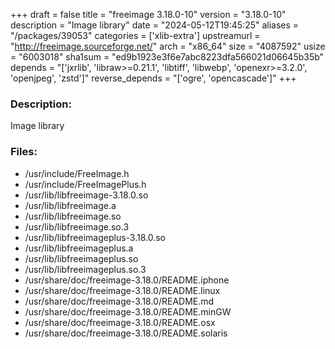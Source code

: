 +++
draft = false
title = "freeimage 3.18.0-10"
version = "3.18.0-10"
description = "Image library"
date = "2024-05-12T19:45:25"
aliases = "/packages/39053"
categories = ['xlib-extra']
upstreamurl = "http://freeimage.sourceforge.net/"
arch = "x86_64"
size = "4087592"
usize = "6003018"
sha1sum = "ed9b1923e3f6e7abc8223dfa566021d06645b35b"
depends = "['jxrlib', 'libraw>=0.21.1', 'libtiff', 'libwebp', 'openexr>=3.2.0', 'openjpeg', 'zstd']"
reverse_depends = "['ogre', 'opencascade']"
+++
### Description: 
Image library

### Files: 
* /usr/include/FreeImage.h
* /usr/include/FreeImagePlus.h
* /usr/lib/libfreeimage-3.18.0.so
* /usr/lib/libfreeimage.a
* /usr/lib/libfreeimage.so
* /usr/lib/libfreeimage.so.3
* /usr/lib/libfreeimageplus-3.18.0.so
* /usr/lib/libfreeimageplus.a
* /usr/lib/libfreeimageplus.so
* /usr/lib/libfreeimageplus.so.3
* /usr/share/doc/freeimage-3.18.0/README.iphone
* /usr/share/doc/freeimage-3.18.0/README.linux
* /usr/share/doc/freeimage-3.18.0/README.md
* /usr/share/doc/freeimage-3.18.0/README.minGW
* /usr/share/doc/freeimage-3.18.0/README.osx
* /usr/share/doc/freeimage-3.18.0/README.solaris
